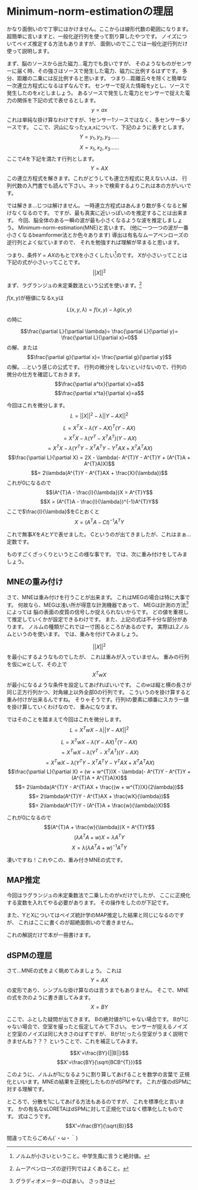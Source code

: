 
# Minimum-norm-estimationの理屈
かなり面倒いので丁寧にはかけません。ここからは線形代数の範囲になります。
超簡単に言いますと、一般化逆行列を使って割り算したやつです。
ノイズについてベイズ推定する方法もありますが、
面倒いのでここでは一般化逆行列だけ使って説明します。

まず、脳のソースから出た磁力…電力でも良いですが、
そのようなものがセンサーに届く時、その強さはソースで発生した電力、磁力に比例するはずです。
多分、距離の二乗には反比例すると思います。
つまり…距離云々を除くと簡単な一次連立方程式になるはずなんです。
センサーで捉えた情報を$y$とし、ソースで発生したのを$x$としましょう。
あるソースで発生した電力とセンサーで捉えた電力の関係を下記の式で表せるとします。
$$y=ax$$
これは単純な掛け算なわけですが、1センサー1ソースではなく、多センサー多ソースです。
ここで、沢山になったy,a,xについて、下記のように表すとします。
$$Y={y_1,y_2,y_3......}$$
$$X={x_1,x_2,x_3......}$$
ここで$A$を下記を満たす行列とします。
$$Y=AX$$
この連立方程式を解きます。これがどうしても連立方程式に見えない人は、
行列代数の入門書でも読んで下さい。ネットで検索するよりこれは本の方がいいです。

では解きま…じつは解けません。
一時連立方程式はあんまり数が多くなると解けなくなるのです。
ですが、最も真実に近いっぽいのを推定することは出来ます。
今回、脳全体のある一瞬の波が最も小さくなるような波を推定しましょう。
Minimum-norm-estimation(MNE)と言います。
(他に一つ一つの波が一番小さくなるbeamformer法とか色々あります)
導出は有名なムーアペンローズの逆行列とよく似ていますので、
それを勉強すれば理解が早まると思います。

つまり、条件$Y=AX$のもとで$X$を小さくしたい[^norm]のです。
$X$が小さいってことは下記の式が小さいってことです。
$$||X||^2$$

[^norm]: ノルムが小さいということ。中学生風に言うと絶対値。

まず、ラグランジュの未定乗数法という公式を使います。[^MP]

[^MP]: ムーアペンローズの逆行列ではよくあること。

$f(x,y)$が極値になるx,yは

$$L(x,y,\lambda)=f(x,y)-\lambda g(x,y)$$
の時に

$$\frac{\partial L}{\partial \lambda}= \frac{\partial L}{\partial y}= \frac{\partial L}{\partial x}=0$$
の解、または
$$\frac{\partial g}{\partial x}= \frac{\partial g}{\partial y}$$
の解。…という感じの公式です。
行列の微分をしないといけないので、行列の微分の仕方を確認しておきます。
$$\frac{\partial a^tx}{\partial x}=a$$
$$\frac{\partial x^ta}{\partial x}=a$$

今回はこれを微分します。
$$L=||X||^{2}-\lambda ||Y-AX||^{2}$$

$$L = X^{T}X - \lambda (Y - AX)^{T}(Y - AX)$$
$$= X^{T}X - \lambda (Y^{T} - X^{T}A^{T})(Y - AX)$$
$$= X^{T}X - \lambda (Y^{T}Y - X^{T}A^{T}Y - Y^{T}AX + X^{T}A^{T}AX)$$
$$\frac{\partial L}{\partial X} = 2X - \lambda(- A^{T}Y - A^{T}Y + (A^{T}A + A^{T}A)X)$$
$$= 2\lambda(A^{T}Y - A^{T}AX + \frac{X}{\lambda})$$
これが0になるので
$$(A^{T}A - \frac{I}{\lambda})X = A^{T}Y$$
$$X = (A^{T}A - \frac{I}{\lambda})^{-1}A^{T}Y$$
ここで$\frac{I}{\lambda}$をCとおくと
$$X = (A^{T}A - CI)^{-1}A^{T}Y$$

これで無事$X$を$A$と$Y$で表せました。
Cというのが出てきましたが、これはまぁ…定数です。

ものすごくざっくりというとこの様な事です。
では、次に重み付けをしてみましょう。

## MNEの重み付け
さて、MNEは重み付けを行うことが出来ます。
これはMEGの場合は特に大事です。
何故なら、MEGは浅い所が得意な計測機器であって、
MEGは計測の方法[^grad]によっては
脳の表面の皮質の信号しか捉えられないからです。
どの値を重視して推定していくかが設定できるわけです。
また、上記の式は不十分な部分があります。
ノルムの種類がこれでは一寸困るところがあるのです。
実際はL2ノルムというのを使います。
では、重みを付けてみましょう。

[^grad]: グラディオメーターのばあい。
さっきは

$$||X||^2$$
を最小にするようなものでしたが、 これは重みが入っていません。
重みの行列を仮に$w$として、その上で
$$X^{T}wX$$
が最小になるような条件を設定してあげればいいです。
この$w$は縦と横の長さが同じ正方行列かつ、対角線上以外全部0の行列です。
こういうのを掛け算すると重み付けが出来るんですね。
そりゃそうです。行列Iの要素に順番にスカラー値を掛け算していくわけなので、
重みになります。

ではそのことを踏まえて今回はこれを微分します。
$$L = X^{T}wX - \lambda ||Y-AX||^{2}$$

$$L = X^{T}wX - \lambda (Y - AX)^{T}(Y - AX)$$
$$= X^{T}wX - \lambda (Y^{T} - X^{T}A^{T})(Y - AX)$$
$$= X^{T}wX - \lambda (Y^{T}Y - X^{T}A^{T}Y - Y^{T}AX + X^{T}A^{T}AX)$$
$$\frac{\partial L}{\partial X} = (w + w^{T})X - \lambda(- A^{T}Y - A^{T}Y + (A^{T}A + A^{T}A)X)$$
$$= 2\lambda(A^{T}Y - A^{T}AX + \frac{(w + w^{T})X}{2\lambda})$$
$$= 2\lambda(A^{T}Y - A^{T}AX + \frac{wX}{\lambda})$$
$$= 2\lambda(A^{T}Y - (A^{T}A + \frac{w}{\lambda})X)$$

これが0になるので
$$(A^{T}A + \frac{w}{\lambda})X = A^{T}Y$$
$$(\lambda A^{T}A + w)X = \lambda A^{T}Y$$
$$X = \lambda (\lambda A^{T}A + w)^{-1}A^{T}Y$$

凄いですね！これやこの、重み付きMNEの式です。


## MAP推定
今回はラグランジュの未定乗数法で二乗したのがxだけでしたが、
ここに正規化する変数を入れてやる必要があります。
その操作をしたのが下記です。

また、YとXについてはベイズ統計学のMAP推定した結果と同じになるのですが、
これはここに書くのが超絶面倒いので書きません。

これの解説だけで本が一冊書けます。

## dSPMの理屈
さて…MNEの式をよく眺めてみましょう。
これは
$$Y=AX$$
の変形であり、シンプルな掛け算なのは言うまでもありません。
そこで、MNEの式を次のように書き直してみます。
$$X=BY$$

ここで、ふとした疑問が出てきます。
Bの絶対値が1じゃない場合です。
Bが1じゃない場合で、空室を撮ったと仮定してみて下さい。
センサーが捉えるノイズと空室のノイズは同じ大きさのはずですが、
Bが1だったら空室がうまく説明できませんね？？？
ということで、これを補正してみます。

$$X'=\frac{BY}{||B||}$$
$$X'=\frac{BY}{\sqrt{BCB^{T}}}$$

このように、ノルムが1になるように割り算してあげることを数学の言葉で
正規化といいます。MNEの結果を正規化したものがdSPMです。
これが僕のdSPMに対する理解です。

ところで、分散を1にしてあげる方法もあるのですが、
これを標準化と言います。
かの有名なsLORETAはdSPMに対して正規化ではなく標準化したものです。
式はこうです。
$$X'=\frac{BY}{\sqrt{B}}$$

間違ってたらごめん(´・ω・｀)
